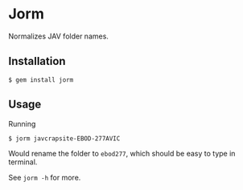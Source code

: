 # Jorm

Normalizes JAV folder names.

## Installation

    $ gem install jorm

## Usage

Running

    $ jorm javcrapsite-EBOD-277AVIC

Would rename the folder to `ebod277`, which should be easy to type in
terminal.

See `jorm -h` for more.
